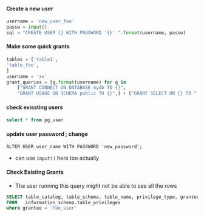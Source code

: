 

#### Create a new user
```python
username = 'new_user_foo'
passw = input()
sql = "CREATE USER {} WITH PASSWORD '{}' ".format(username, passw)

```



#### Make some quick grants

```python
tables = ['table1',
'table_foo',
]
username = 'xx'
grant_queries = [q.format(username) for q in 
    ["GRANT CONNECT ON DATABASE mydb TO {}",
    "GRANT USAGE ON SCHEMA public TO {}",] + ["GRANT SELECT ON {} TO ".format(t) + " {} " for t in tables]]


```

#### check exissting users

```sql
select * from pg_user
```


#### update user password ; change
```
ALTER USER user_name WITH PASSWORD 'new_password';
```
* can use `input()` here too actually 

#### Check Existing Grants
* The user running this query might not be able to see all the rows
```sql
SELECT table_catalog, table_schema, table_name, privilege_type, grantee
FROM   information_schema.table_privileges 
where grantee = 'foo_user'

```
